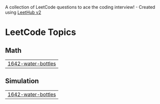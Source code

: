 A collection of LeetCode questions to ace the coding interview! - Created using [LeetHub v2](https://github.com/arunbhardwaj/LeetHub-2.0)
<!---LeetCode Topics Start-->
# LeetCode Topics
## Math
|  |
| ------- |
| [1642-water-bottles](https://github.com/rohit02rsk/Leet-Codes/tree/master/1642-water-bottles) |
## Simulation
|  |
| ------- |
| [1642-water-bottles](https://github.com/rohit02rsk/Leet-Codes/tree/master/1642-water-bottles) |
<!---LeetCode Topics End-->